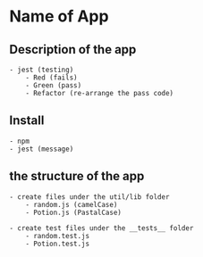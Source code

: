 # Name of App
## Description of the app
    - jest (testing)
        - Red (fails)
        - Green (pass)
        - Refactor (re-arrange the pass code)

## Install
    - npm 
    - jest (message)

## the structure of the app
    - create files under the util/lib folder
        - random.js (camelCase)
        - Potion.js (PastalCase)

    - create test files under the __tests__ folder
        - random.test.js
        - Potion.test.js